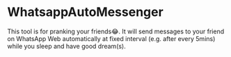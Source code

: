 # WhatsappAutoMessenger
This tool is for pranking your friends😂. It will send messages to your friend on WhatsApp Web automatically at fixed interval (e.g. after every 5mins) while you sleep and have good dream(s).
